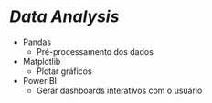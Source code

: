 # *Data Analysis*
* Pandas 
  * Pré-processamento dos dados
* Matplotlib
  * Plotar gráficos
* Power BI
  * Gerar dashboards interativos com o usuário
  
